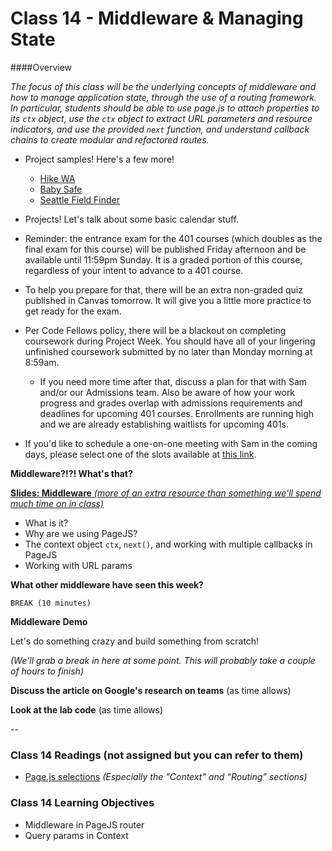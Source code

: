 # Class 14 - Middleware & Managing State

####Overview

*The focus of this class will be the underlying concepts of middleware and how to manage application state, through the use of a routing framework.  In particular, students should be able to use page.js to attach properties to its `ctx` object, use the `ctx` object to extract URL parameters and resource indicators, and use the provided `next` function, and understand callback chains to create modular and refactored routes.*

- Project samples! Here's a few more!
	- [Hike WA](https://hike-wa.herokuapp.com/)
	- [Baby Safe](http://baby-safe.herokuapp.com/)
	- [Seattle Field Finder](https://field-finder.herokuapp.com/)

- Projects! Let's talk about some basic calendar stuff.

- Reminder: the entrance exam for the 401 courses (which doubles as the final exam for this course) will be published Friday afternoon and be available until 11:59pm Sunday. It is a graded portion of this course, regardless of your intent to advance to a 401 course.

- To help you prepare for that, there will be an extra non-graded quiz published in Canvas tomorrow. It will give you a little more practice to get ready for the exam.
- Per Code Fellows policy, there will be a blackout on completing coursework during Project Week. You should have all of your lingering unfinished coursework submitted by no later than Monday morning at 8:59am.
	 - If you need more time after that, discuss a plan for that with Sam and/or our Admissions team. Also be aware of how your work progress and grades overlap with admissions requirements and deadlines for upcoming 401 courses. Enrollments are running high and we are already establishing waitlists for upcoming 401s.

- If you'd like to schedule a one-on-one meeting with Sam in the coming days, please select one of the slots available at [this link](https://sam-301d18.youcanbook.me/).

**Middleware?!?! What's that?**

[**Slides: Middleware** *(more of an extra resource than something we'll spend much time on in class)*](14-pagejs-middleware.pdf)

- What is it?
- Why are we using PageJS?
- The context object `ctx`, `next()`, and working with multiple callbacks in PageJS
- Working with URL params

**What other middleware have seen this week?**

`BREAK (10 minutes)`

**Middleware Demo**

Let's do something crazy and build something from scratch!

*(We'll grab a break in here at some point. This will probably take a couple of hours to finish)*

**Discuss the article on Google's research on teams** (as time allows)

**Look at the lab code** (as time allows)

--

### Class 14 Readings (not assigned but you can refer to them)

* [Page.js selections](https://github.com/visionmedia/page.js#context) *(Especially the "Context" and “Routing” sections)*


### Class 14 Learning Objectives

* Middleware in PageJS router
* Query params in Context
